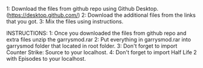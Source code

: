 1: Download the files from github repo using Github Desktop. (https://desktop.github.com/)
2: Download the additional files from the links that you got.
3: Mix the files using instructions.


INSTRUCTIONS:
1: Once you downloaded the files from github repo and extra files unzip the garrysmod.rar
2: Put everything in garrysmod.rar into garrysmod folder that located in root folder.
3: Don't forget to import Counter Strike: Source to your localhost.
4: Don't forget to import Half Life 2 with Episodes to your localhost.
